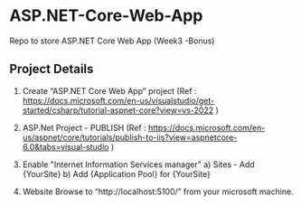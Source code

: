 # ASP.NET-Core-Web-App
Repo to store ASP.NET Core Web App (Week3 -Bonus)

## Project Details
1. Create “ASP.NET Core Web App” project (Ref : https://docs.microsoft.com/en-us/visualstudio/get-started/csharp/tutorial-aspnet-core?view=vs-2022 )
2. ASP.Net Project - PUBLISH (Ref : https://docs.microsoft.com/en-us/aspnet/core/tutorials/publish-to-iis?view=aspnetcore-6.0&tabs=visual-studio )
3. Enable "Internet Information Services manager"
  a) Sites - Add {YourSite}
  b) Add {Application Pool} for {YourSite}

3. Website 
Browse to “http://localhost:5100/” from your microsoft machine.
